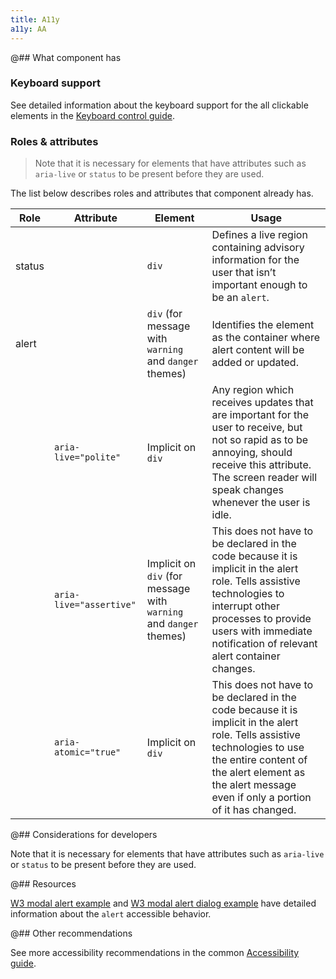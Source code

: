 ```yaml
---
title: A11y
a11y: AA
---
```


@## What component has

### Keyboard support

See detailed information about the keyboard support for the all clickable elements in the [Keyboard control guide](/core-principles/a11y/a11y-keyboard/).

### Roles & attributes

> Note that it is necessary for elements that have attributes such as `aria-live` or `status` to be present before they are used.

The list below describes roles and attributes that component already has.

| Role   | Attribute               | Element                                                            | Usage                                                                                                                                                                                                                               |
| ------ | ----------------------- | ------------------------------------------------------------------ | ----------------------------------------------------------------------------------------------------------------------------------------------------------------------------------------------------------------------------------- |
| status |                         | `div`                                                              | Defines a live region containing advisory information for the user that isn’t important enough to be an `alert`.                                                                                                                   |
| alert  |                         | `div` (for message with `warning` and `danger` themes)             | Identifies the element as the container where alert content will be added or updated.                                                                                                                                               |
|        | `aria-live="polite"`    | Implicit on `div`                                                  | Any region which receives updates that are important for the user to receive, but not so rapid as to be annoying, should receive this attribute. The screen reader will speak changes whenever the user is idle.                    |
|        | `aria-live="assertive"` | Implicit on `div` (for message with `warning` and `danger` themes) | This does not have to be declared in the code because it is implicit in the alert role. Tells assistive technologies to interrupt other processes to provide users with immediate notification of relevant alert container changes. |
|        | `aria-atomic="true"`    | Implicit on `div`                                                  | This does not have to be declared in the code because it is implicit in the alert role. Tells assistive technologies to use the entire content of the alert element as the alert message even if only a portion of it has changed.  |

@## Considerations for developers

Note that it is necessary for elements that have attributes such as `aria-live` or `status` to be present before they are used.

@## Resources

[W3 modal alert example](https://www.w3.org/TR/wai-aria-practices-1.1/examples/alert/alert.html) and [W3 modal alert dialog example](https://www.w3.org/TR/wai-aria-practices-1.1/examples/dialog-modal/alertdialog.html) have detailed information about the `alert` accessible behavior.

@## Other recommendations

See more accessibility recommendations in the common [Accessibility guide](/core-principles/a11y/).

